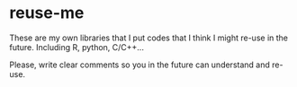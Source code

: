 reuse-me
========

These are my own libraries that I put codes that I think I might re-use in the future. Including R, python, C/C++... 

Please, write clear comments so you in the future can understand and re-use.
